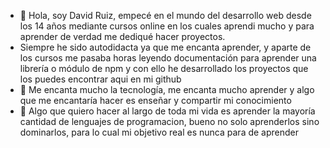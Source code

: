 - 👋 Hola, soy David Ruiz, empecé en el mundo del desarrollo web desde los 14 años 
mediante cursos online en los cuales aprendi mucho y para aprender de verdad me dediqué hacer proyectos.
- Siempre he sido autodidacta ya que me encanta aprender, y aparte de los cursos me pasaba horas leyendo
documentación para aprender una librería o módulo de npm y con ello he desarrollado los proyectos que los puedes encontrar aqui en mi github
- 👀 Me encanta mucho la tecnología, me encanta mucho aprender y algo que me encantaría hacer es enseñar y compartir mi conocimiento
- 🌱 Algo que quiero hacer al largo de toda mi vida es aprender la mayoría cantidad de lenguajes de programacion, bueno no solo aprenderlos sino dominarlos, para lo cual mi objetivo real es nunca para de aprender

<!---
Sennt03/Sennt03 is a ✨ special ✨ repository because its `README.md` (this file) appears on your GitHub profile.
You can click the Preview link to take a look at your changes.
--->

